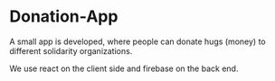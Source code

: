 # Donation-App

A small app is developed, where people can donate hugs (money) to different solidarity organizations. 

We use react on the client side and firebase on the back end.
